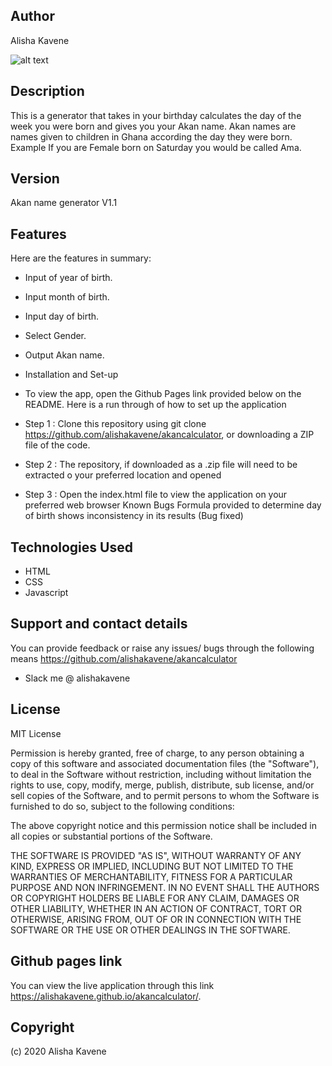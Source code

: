 ## Author

Alisha Kavene

![alt text](https://lh3.googleusercontent.com/b9GXN3frum-snUXX5wh9TOsmhesOUrMkZZHyori_lfAjgfKg70Wcx5EasMCxC3sYkSwV_Ulc19iLsP4yCrLchoho=s750)
## Description 
This is a generator that takes in your birthday calculates the day of the week you were born and gives you your Akan name. Akan names are names given to children in Ghana according the day they were born. Example If you are Female born on Saturday you would be called Ama.

## Version

Akan name generator V1.1

## Features

Here are the features in summary:

* Input of year of birth.
* Input month of birth.
* Input day of birth.
* Select Gender.
* Output Akan name.
* Installation and Set-up
* To view the app, open the Github Pages link provided below on the README. Here is a run through of how to set up the application

* Step 1 : Clone this repository using git clone https://github.com/alishakavene/akancalculator, or downloading a ZIP file of the code.
* Step 2 : The repository, if downloaded as a .zip file will need to be extracted o your preferred location and opened
* Step 3 : Open the index.html file to view the application on your preferred web browser
Known Bugs
Formula provided to determine day of birth shows inconsistency in its results (Bug fixed)

## Technologies Used
* HTML
* CSS
* Javascript

## Support and contact details

You can provide feedback or raise any issues/ bugs through the following means https://github.com/alishakavene/akancalculator

* Slack me @ alishakavene

## License

MIT License

Permission is hereby granted, free of charge, to any person obtaining a copy of this software and associated documentation files (the "Software"), to deal in the Software without restriction, including without limitation the rights to use, copy, modify, merge, publish, distribute, sub license, and/or sell copies of the Software, and to permit persons to whom the Software is furnished to do so, subject to the following conditions:

The above copyright notice and this permission notice shall be included in all copies or substantial portions of the Software.

THE SOFTWARE IS PROVIDED "AS IS", WITHOUT WARRANTY OF ANY KIND, EXPRESS OR IMPLIED, INCLUDING BUT NOT LIMITED TO THE WARRANTIES OF MERCHANTABILITY, FITNESS FOR A PARTICULAR PURPOSE AND NON INFRINGEMENT. IN NO EVENT SHALL THE AUTHORS OR COPYRIGHT HOLDERS BE LIABLE FOR ANY CLAIM, DAMAGES OR OTHER LIABILITY, WHETHER IN AN ACTION OF CONTRACT, TORT OR OTHERWISE, ARISING FROM, OUT OF OR IN CONNECTION WITH THE SOFTWARE OR THE USE OR OTHER DEALINGS IN THE SOFTWARE.
## Github pages link

You can view the live application through this link  https://alishakavene.github.io/akancalculator/.

## Copyright 

(c) 2020 Alisha Kavene
